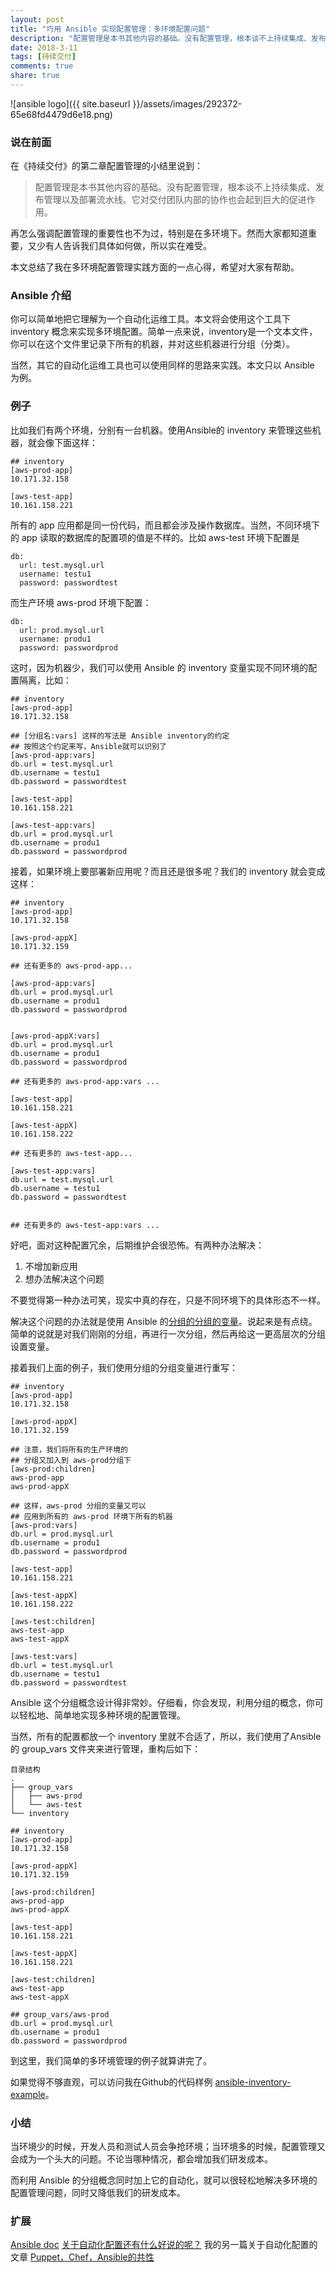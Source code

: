 ```yaml
---
layout: post
title: "巧用 Ansible 实现配置管理：多环境配置问题"
description: "配置管理是本书其他内容的基础。没有配置管理，根本谈不上持续集成、发布管理以及部署流水线。它对交付团队内部的协作也会起到巨大的促进作用"
date: 2018-3-11
tags: [持续交付]
comments: true
share: true
---
```


![ansible logo]({{ site.baseurl }}/assets/images/292372-65e68fd4479d6e18.png)

### 说在前面
在《持续交付》的第二章配置管理的小结里说到：

> 配置管理是本书其他内容的基础。没有配置管理，根本谈不上持续集成、发布管理以及部署流水线。它对交付团队内部的协作也会起到巨大的促进作用。

再怎么强调配置管理的重要性也不为过，特别是在多环境下。然而大家都知道重要，又少有人告诉我们具体如何做，所以实在难受。

本文总结了我在多环境配置管理实践方面的一点心得，希望对大家有帮助。

### Ansible 介绍
你可以简单地把它理解为一个自动化运维工具。本文将会使用这个工具下 inventory 概念来实现多环境配置。简单一点来说，inventory是一个文本文件，你可以在这个文件里记录下所有的机器，并对这些机器进行分组（分类）。

当然，其它的自动化运维工具也可以使用同样的思路来实践。本文只以 Ansible 为例。

### 例子
比如我们有两个环境，分别有一台机器。使用Ansible的 inventory 来管理这些机器，就会像下面这样：

```
## inventory
[aws-prod-app]
10.171.32.158

[aws-test-app]
10.161.158.221
```

所有的 app 应用都是同一份代码，而且都会涉及操作数据库。当然，不同环境下的 app 读取的数据库的配置项的值是不样的。比如 aws-test 环境下配置是

```
db:
  url: test.mysql.url
  username: testu1
  password: passwordtest
```
而生产环境 aws-prod 环境下配置：

```
db:
  url: prod.mysql.url
  username: produ1
  password: passwordprod
```

这时，因为机器少，我们可以使用 Ansible 的 inventory 变量实现不同环境的配置隔离，比如：

```
## inventory
[aws-prod-app]
10.171.32.158

## [分组名:vars] 这样的写法是 Ansible inventory的约定
## 按照这个约定来写，Ansible就可以识别了
[aws-prod-app:vars]
db.url = test.mysql.url
db.username = testu1
db.password = passwordtest

[aws-test-app]
10.161.158.221

[aws-test-app:vars]
db.url = prod.mysql.url
db.username = produ1
db.password = passwordprod
```
接着，如果环境上要部署新应用呢？而且还是很多呢？我们的 inventory 就会变成这样：

```
## inventory
[aws-prod-app]
10.171.32.158

[aws-prod-appX]
10.171.32.159

## 还有更多的 aws-prod-app...

[aws-prod-app:vars]
db.url = prod.mysql.url
db.username = produ1
db.password = passwordprod


[aws-prod-appX:vars]
db.url = prod.mysql.url
db.username = produ1
db.password = passwordprod

## 还有更多的 aws-prod-app:vars ...

[aws-test-app]
10.161.158.221

[aws-test-appX]
10.161.158.222

## 还有更多的 aws-test-app...

[aws-test-app:vars]
db.url = test.mysql.url
db.username = testu1
db.password = passwordtest


## 还有更多的 aws-test-app:vars ...

```

好吧，面对这种配置冗余，后期维护会很恐怖。有两种办法解决：

1. 不增加新应用
2. 想办法解决这个问题

不要觉得第一种办法可笑，现实中真的存在，只是不同环境下的具体形态不一样。

解决这个问题的办法就是使用 Ansible 的[分组的分组的变量](http://docs.ansible.com/ansible/latest/intro_inventory.html#groups-of-groups-and-group-variables)。说起来是有点绕。简单的说就是对我们刚刚的分组，再进行一次分组，然后再给这一更高层次的分组设置变量。

接着我们上面的例子，我们使用分组的分组变量进行重写：

```
## inventory
[aws-prod-app]
10.171.32.158

[aws-prod-appX]
10.171.32.159

## 注意，我们将所有的生产环境的
## 分组又加入到 aws-prod分组下
[aws-prod:children]
aws-prod-app
aws-prod-appX

## 这样，aws-prod 分组的变量又可以
## 应用到所有的 aws-prod 环境下所有的机器
[aws-prod:vars]
db.url = prod.mysql.url
db.username = produ1
db.password = passwordprod

[aws-test-app]
10.161.158.221

[aws-test-appX]
10.161.158.222

[aws-test:children]
aws-test-app
aws-test-appX

[aws-test:vars]
db.url = test.mysql.url
db.username = testu1
db.password = passwordtest
```
Ansible 这个分组概念设计得非常妙。仔细看，你会发现，利用分组的概念，你可以轻松地、简单地实现多种环境的配置管理。

当然，所有的配置都放一个 inventory 里就不合适了，所以，我们使用了Ansible的 group_vars 文件夹来进行管理，重构后如下：

```
目录结构
.
├── group_vars
│   ├── aws-prod
│   └── aws-test
└── inventory
```

```
## inventory
[aws-prod-app]
10.171.32.158

[aws-prod-appX]
10.171.32.159

[aws-prod:children]
aws-prod-app
aws-prod-appX

[aws-test-app]
10.161.158.221

[aws-test-appX]
10.161.158.221

[aws-test:children]
aws-test-app
aws-test-appX

```

```
## group_vars/aws-prod
db.url = prod.mysql.url
db.username = produ1
db.password = passwordprod
```
到这里，我们简单的多环境管理的例子就算讲完了。

如果觉得不够直观，可以访问我在Github的代码样例 [ansible-inventory-example](https://github.com/zacker330/ansible-inventory-example)。


### 小结
当环境少的时候，开发人员和测试人员会争抢环境；当环境多的时候，配置管理又会成为一个头大的问题。不论当哪种情况，都会增加我们研发成本。

而利用 Ansible 的分组概念同时加上它的自动化，就可以很轻松地解决多环境的配置管理问题，同时又降低我们的研发成本。

### 扩展
[Ansible doc](http://docs.ansible.com/ansible/latest/index.html)
[关于自动化配置还有什么好说的呢？](https://showme.codes/2016-08-12/automation-configuration/) 我的另一篇关于自动化配置的文章
[Puppet，Chef，Ansible的共性](https://showme.codes/2016-01-02/the-nature-of-ansible-puppet-chef/)
